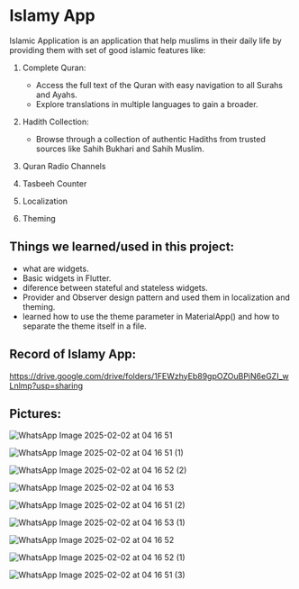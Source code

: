 # Islamy App
Islamic Application is an application that help muslims in their daily life by providing them with set of good islamic features like:

1. Complete Quran:
   - Access the full text of the Quran with easy navigation to all Surahs and Ayahs.
   - Explore translations in multiple languages to gain a broader.

2. Hadith Collection:
   - Browse through a collection of authentic Hadiths from trusted sources like Sahih Bukhari and Sahih Muslim.

3. Quran Radio Channels
   
4. Tasbeeh Counter

5. Localization
 
6. Theming

## Things we learned/used in this project:
- what are widgets.
- Basic widgets in Flutter.
- diference between stateful and stateless widgets.
- Provider and Observer design pattern and used them in localization and theming.
- learned how to use the theme parameter in MaterialApp() and how to separate the theme itself in a file.

## Record of Islamy App:
https://drive.google.com/drive/folders/1FEWzhyEb89gpOZOuBPjN6eGZI_wLnlmp?usp=sharing

## Pictures:

![WhatsApp Image 2025-02-02 at 04 16 51](https://github.com/user-attachments/assets/601929a4-3505-4b4f-ae56-41ed13cf6efe)

![WhatsApp Image 2025-02-02 at 04 16 51 (1)](https://github.com/user-attachments/assets/8fc74542-4025-449b-b73b-c28394e764bf)

![WhatsApp Image 2025-02-02 at 04 16 52 (2)](https://github.com/user-attachments/assets/522a9a6c-b8c6-47e1-86ae-a643fefbfb09)

![WhatsApp Image 2025-02-02 at 04 16 53](https://github.com/user-attachments/assets/56ddd2ad-76e5-4d5b-85f4-5f121b265f8c)

![WhatsApp Image 2025-02-02 at 04 16 51 (2)](https://github.com/user-attachments/assets/63bcce89-a01d-40ed-bbc5-b3f63b618edf)

![WhatsApp Image 2025-02-02 at 04 16 53 (1)](https://github.com/user-attachments/assets/5fc57de7-1113-4c64-bb44-c6534b543940)

![WhatsApp Image 2025-02-02 at 04 16 52](https://github.com/user-attachments/assets/199c137f-e6c6-4a40-82f3-91f2314176e2)

![WhatsApp Image 2025-02-02 at 04 16 52 (1)](https://github.com/user-attachments/assets/7492a8d3-e1b9-4947-a3b7-2b6e47602c29)

![WhatsApp Image 2025-02-02 at 04 16 51 (3)](https://github.com/user-attachments/assets/f985b621-4798-49ce-935d-b2586d518e95)

